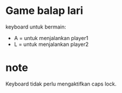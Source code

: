 # Game balap lari

keyboard untuk bermain:

<ul>
  <li>
  A = untuk menjalankan player1
  </li>
  <li>
  L = untuk menjalankan player2
  </li>
</ul>

# note

Keyboard tidak perlu mengaktifkan caps lock.
